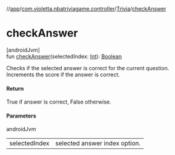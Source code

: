 //[app](../../../index.md)/[com.violetta.nbatriviagame.controller](../index.md)/[Trivia](index.md)/[checkAnswer](check-answer.md)

# checkAnswer

[androidJvm]\
fun [checkAnswer](check-answer.md)(selectedIndex: [Int](https://kotlinlang.org/api/latest/jvm/stdlib/kotlin/-int/index.html)): [Boolean](https://kotlinlang.org/api/latest/jvm/stdlib/kotlin/-boolean/index.html)

Checks if the selected answer is correct for the current question. Increments the score if the answer is correct.

#### Return

True if answer is correct, False otherwise.

#### Parameters

androidJvm

| | |
|---|---|
| selectedIndex | selected answer index option. |
